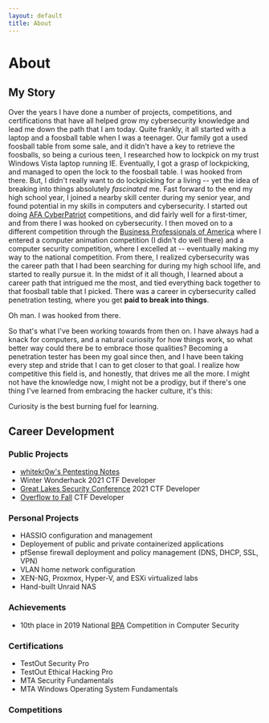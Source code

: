 ```yaml
---
layout: default
title: About
---
```


# About
## My Story

Over the years I have done a number of projects, competitions, and certifications that have all helped grow my cybersecurity knowledge and lead me down the path that I am today. Quite frankly, it all started with a laptop and a foosball table when I was a teenager. Our family got a used foosball table from some sale, and it didn't have a key to retrieve the foosballs, so being a curious teen, I researched how to lockpick on my trust Windows Vista laptop running IE. Eventually, I got a grasp of lockpicking, and managed to open the lock to the foosball table. I was hooked from there. But, I didn't really want to do lockpicking for a living -- yet the idea of breaking into things absolutely *fascinated* me. Fast forward to the end my high school year, I joined a nearby skill center during my senior year, and found potential in my skills in computers and cybersecurity. I started out doing [AFA CyberPatriot](https://www.uscyberpatriot.org/) 
competitions, and did fairly well for a first-timer, and from there I was hooked on cybersecurity. I then moved on to a different competition through the [Business Professionals of America](https://bpa.org/) where I entered a computer animation competition (I didn't do well there) and a computer security competition, where I excelled at -- eventually making my way to the national competition. From there, I realized cybersecurity was the career path that I had been searching for during my high school life, and started to really pursue it. In the midst of it all though, I learned about a career path that intrigued me the most, and tied everything back together to that foosball table that I picked. There was a career in cybersecurity called penetration testing, where you get **paid to break into things**. 

Oh man. I was hooked from there.

So that's what I've been working towards from then on. I have always had a knack for computers, and a natural curiosity for how things work, so what better way could there be to embrace those qualities? Becoming a penetration tester has been my goal since then, and I have been taking every step and stride that I can to get closer to that goal. I realize how competitive this field is, and honestly, that drives me all the more. I might not have the knowledge now, I might not be a prodigy, but if there's one thing I've learned from embracing the hacker culture, it's this:

Curiosity is the best burning fuel for learning. 


## Career Development
### Public Projects
- [whitekr0w's Pentesting Notes](https://notes.whitekr0w.com)
- Winter Wonderhack 2021 CTF Developer
- [Great Lakes Security Conference](https://ctftime.org/event/1341/) 2021 CTF Developer
- [Overflow to Fall](https://ctftime.org/event/1465/) CTF Developer

### Personal Projects
- HASSIO configuration and management
- Deployement of public and private containerized applications
- pfSense firewall deployment and policy management (DNS, DHCP, SSL, VPN)
- VLAN home network configuration
- XEN-NG, Proxmox, Hyper-V, and ESXi virtualized labs
- Hand-built Unraid NAS

### Achievements
- 10th place in 2019 National [BPA](https://bpa.org/) Competition in Computer Security

### Certifications
- TestOut Security Pro
- TestOut Ethical Hacking Pro
- MTA Security Fundamentals
- MTA Windows Operating System Fundamentals

### Competitions
